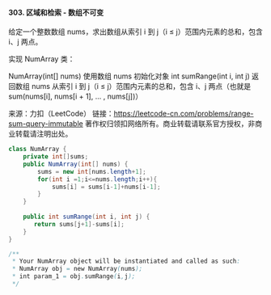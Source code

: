#### 303. 区域和检索 - 数组不可变

给定一个整数数组  nums，求出数组从索引 i 到 j（i ≤ j）范围内元素的总和，包含 i、j 两点。

实现 NumArray 类：

NumArray(int[] nums) 使用数组 nums 初始化对象
int sumRange(int i, int j) 返回数组 nums 从索引 i 到 j（i ≤ j）范围内元素的总和，包含 i、j 两点（也就是 sum(nums[i], nums[i + 1], ... , nums[j])）

来源：力扣（LeetCode）
链接：https://leetcode-cn.com/problems/range-sum-query-immutable
著作权归领扣网络所有。商业转载请联系官方授权，非商业转载请注明出处。

```java
class NumArray {
    private int[]sums;
    public NumArray(int[] nums) {
        sums = new int[nums.length+1];
        for(int i =1;i<=nums.length;i++){
            sums[i] = sums[i-1]+nums[i-1];
        }
    }
    
    public int sumRange(int i, int j) {
       return sums[j+1]-sums[i];
    }
}

/**
 * Your NumArray object will be instantiated and called as such:
 * NumArray obj = new NumArray(nums);
 * int param_1 = obj.sumRange(i,j);
 */
```

